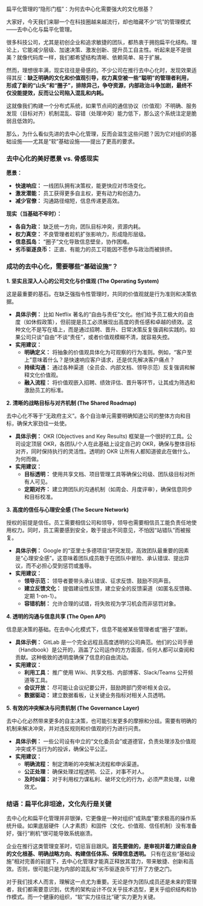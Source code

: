 扁平化管理的“隐形门槛”：为何去中心化需要强大的文化根基？

大家好，今天我们来聊一个在科技圈越来越流行，却也暗藏不少“坑”的管理模式——去中心化与扁平化管理。

很多科技公司，尤其是初创企业和追求敏捷的团队，都热衷于拥抱扁平化结构。理论上，它能减少层级、加速决策、激发创新、提升员工自主性。听起来是不是很美？就像代码库一样，我们都希望结构清晰、依赖简单、易于扩展。

然而，理想很丰满，现实往往是骨感的。不少公司在推行去中心化时，发现效果适得其反：**缺乏明确的文化和价值观引导，权力真空被一些“聪明”的管理者利用，形成了新的“山头”和“圈子”，排除异己，争夺资源，内部政治斗争加剧，最终不仅没能提效，反而让公司陷入混乱和内耗。**

这就像我们构建一个分布式系统，如果节点间的通信协议（价值观）不明确、服务发现（目标对齐）机制混乱、容错（处理冲突）能力低下，那么这个系统注定是脆弱且低效的。

那么，为什么看似先进的去中心化管理，反而会滋生这些问题？因为它对组织的基础设施——尤其是“软”基础设施——提出了更高的要求。

### 去中心化的美好愿景 vs. 骨感现实

**愿景：**
*   **快速响应：** 一线团队拥有决策权，能更快应对市场变化。
*   **激发潜能：** 员工获得更多自主权，更有动力和创造力。
*   **减少官僚：** 沟通路径缩短，信息传递更高效。

**现实（当基础不牢时）：**
*   **各自为政：** 缺乏统一方向，团队目标冲突，资源内耗。
*   **权力真空：** 不良管理者趁机扩张影响力，形成隐形层级。
*   **信息孤岛：** “圈子”文化导致信息壁垒，协作困难。
*   **劣币驱逐良币：** 正直、有能力的员工可能因不愿参与政治而被排挤。

### 成功的去中心化，需要哪些“基础设施”？

**1. 坚实且深入人心的公司文化与价值观 (The Operating System)**

这是最重要的基石。在缺乏强指令性管理时，共同的价值观就是行为准则和决策依据。
*   **具体示例：** 比如 Netflix 著名的“自由与责任”文化。他们给予员工极大的自由度（如休假政策），但前提是员工必须展现出高度的责任感和卓越的绩效。这种文化不是写在墙上，而是通过招聘、晋升、日常决策反复强调和实践的。如果公司只谈“自由”不谈“责任”，或者价值观模糊不清，就容易失控。
*   **实用建议：**
    *   **明确定义：** 将抽象的价值观具体化为可观察的行为准则。例如，“客户至上”意味着什么？是快速响应客户请求，还是优先解决客户痛点？
    *   **持续沟通：** 通过各种渠道（全员会、内部文档、领导示范）反复强调和解释文化价值观。
    *   **融入流程：** 将价值观嵌入招聘、绩效评估、晋升等环节，让其成为筛选和激励员工的标准。

**2. 清晰的战略目标与对齐机制 (The Shared Roadmap)**

去中心化不等于“无政府主义”。各个自治单元需要明确知道公司的整体方向和目标，确保大家劲往一处使。
*   **具体示例：** OKR (Objectives and Key Results) 框架是一个很好的工具。公司设定顶层 OKR，各团队/个人在此基础上设定自己的 OKR，确保与整体目标对齐，同时保持执行的灵活性。透明的 OKR 让所有人都知道彼此在做什么，为何而做。
*   **实用建议：**
    *   **目标透明：** 使用共享文档、项目管理工具等确保公司级、团队级目标对所有人可见。
    *   **定期对齐：** 建立跨团队的沟通机制（如周会、月度评审），确保信息同步和目标校准。

**3. 高度的信任与心理安全感 (The Secure Network)**

授权的前提是信任。员工需要相信公司和领导，领导也需要相信员工能负责任地使用权力。同时，员工需要感到安全，敢于提出不同意见，不怕因“站错队”而被报复。
*   **具体示例：** Google 的“亚里士多德项目”研究发现，高效团队最重要的因素是“心理安全感”。这意味着团队成员敢于在团队中冒险、承认错误、提出异议，而不必担心受到惩罚或羞辱。
*   **实用建议：**
    *   **领导示范：** 领导者要带头承认错误、征求反馈、鼓励不同声音。
    *   **建立反馈文化：** 提倡建设性反馈，建立安全的反馈渠道（如匿名反馈箱、定期 1-on-1）。
    *   **容错机制：** 允许合理的试错，将失败视为学习机会而非惩罚对象。

**4. 透明的沟通与信息共享 (The Open API)**

信息是决策的基础。在去中心化模式下，信息不能被某些管理者或“圈子”垄断。
*   **具体示例：** GitLab 是一个完全远程且高度透明的公司典范。他们的公司手册（Handbook）是公开的，涵盖了公司运作的方方面面，任何人都可以查阅和贡献。这种极致的透明度确保了信息的自由流动。
*   **实用建议：**
    *   **利用工具：** 推广使用 Wiki、共享文档、内部博客、Slack/Teams 公开频道等工具。
    *   **会议开放：** 尽可能让会议纪要公开，鼓励跨部门旁听相关会议。
    *   **数据驱动：** 建立数据看板，让关键业务指标对相关人员透明。

**5. 有效的冲突解决与问责机制 (The Governance Layer)**

去中心化必然带来更多的自主决策，也可能引发更多的摩擦和分歧。需要有明确的机制来解决冲突，并对违反规则和价值观的行为进行问责。
*   **具体示例：** 一些公司设有中立的“文化委员会”或道德官，负责处理涉及价值观冲突或不当行为的投诉，确保公平公正。
*   **实用建议：**
    *   **明确流程：** 制定清晰的冲突解决流程和申诉渠道。
    *   **公正处理：** 确保处理过程透明、公正，对事不对人。
    *   **及时纠偏：** 对于利用权力谋私利、破坏文化的行为，必须严肃处理，以儆效尤。

### 结语：扁平化非坦途，文化先行是关键

去中心化和扁平化管理并非银弹，它更像是一种对组织“成熟度”要求极高的操作系统升级。如果底层硬件（人才素质）和固件（文化、价值观、信任机制）没有准备好，强行“刷机”很可能导致系统崩溃。

企业在推行这类管理变革时，切忌盲目跟风。**首先要做的，是审视并着力建设自身的文化根基、明确战略方向、构建信任体系、保障信息透明。** 只有在这些“基础设施”相对完善的前提下，去中心化管理才能真正释放其潜力，带来敏捷、创新和高效。否则，很可能只是为内部的混乱和“劣币驱逐良币”打开了方便之门。

对于我们技术人而言，理解这一点尤为重要。无论是作为团队成员还是未来的管理者，我们都需要意识到，优秀的架构设计不仅关乎技术选型，更关乎组织结构和协作模式。而一个健康的组织，“软”实力往往比“硬”实力更为关键。
